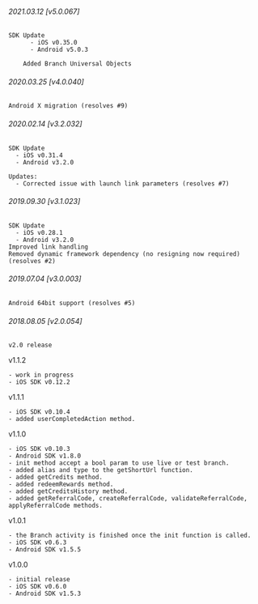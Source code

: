 

###### 2021.03.12 [v5.0.067]

```
SDK Update
      - iOS v0.35.0
      - Android v5.0.3
    
    Added Branch Universal Objects
```


###### 2020.03.25 [v4.0.040]

```
Android X migration (resolves #9)
```


###### 2020.02.14 [v3.2.032]

```
SDK Update
  - iOS v0.31.4
  - Android v3.2.0

Updates:
  - Corrected issue with launch link parameters (resolves #7)  
```


###### 2019.09.30 [v3.1.023]

```
SDK Update
  - iOS v0.28.1
  - Android v3.2.0
Improved link handling
Removed dynamic framework dependency (no resigning now required) (resolves #2) 
```


###### 2019.07.04 [v3.0.003]

```
Android 64bit support (resolves #5)
```


###### 2018.08.05 [v2.0.054]

```
v2.0 release
```


v1.1.2 

```
- work in progress
- iOS SDK v0.12.2
```

v1.1.1

```
- iOS SDK v0.10.4
- added userCompletedAction method.
```

v1.1.0

```
- iOS SDK v0.10.3
- Android SDK v1.8.0
- init method accept a bool param to use live or test branch.
- added alias and type to the getShortUrl function.
- added getCredits method.
- added redeemRewards method.
- added getCreditsHistory method.
- added getReferralCode, createReferralCode, validateReferralCode, applyReferralCode methods.
```

v1.0.1

```
- the Branch activity is finished once the init function is called.
- iOS SDK v0.6.3
- Android SDK v1.5.5
```

v1.0.0

```
- initial release
- iOS SDK v0.6.0
- Android SDK v1.5.3
```